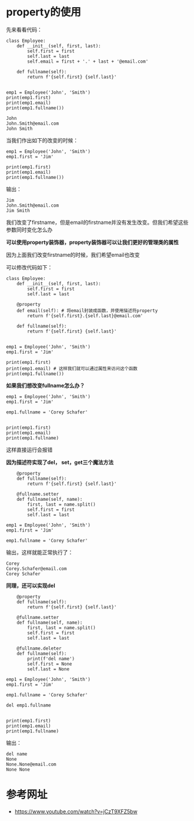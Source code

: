 # property的使用

先来看看代码：

```
class Employee:
    def __init__(self, first, last):
        self.first = first
        self.last = last
        self.email = first + '.' + last + '@email.com'

    def fullname(self):
        return f'{self.first} {self.last}'


emp1 = Employee('John', 'Smith')
print(emp1.first)
print(emp1.email)
print(emp1.fullname())
```

```
John
John.Smith@email.com
John Smith
```

当我们作出如下的改变的时候：

```
emp1 = Employee('John', 'Smith')
emp1.first = 'Jim'

print(emp1.first)
print(emp1.email)
print(emp1.fullname())
```

输出：

```
Jim
John.Smith@email.com
Jim Smith
```

我们改变了firstname，但是email的firstname并没有发生改变。但我们希望这些参数同时变化怎么办

**可以使用property装饰器，property装饰器可以让我们更好的管理类的属性**

因为上面我们改变firstname的时候，我们希望email也改变

可以修改代码如下：

```
class Employee:
    def __init__(self, first, last):
        self.first = first
        self.last = last

    @property
    def email(self): # 将email封装成函数，并使用描述符property
        return f'{self.first}.{self.last}@email.com'

    def fullname(self):
        return f'{self.first} {self.last}'


emp1 = Employee('John', 'Smith')
emp1.first = 'Jim'

print(emp1.first)
print(emp1.email) # 这样我们就可以通过属性来访问这个函数
print(emp1.fullname())
```

**如果我们想改变fullname怎么办？**

```
emp1 = Employee('John', 'Smith')
emp1.first = 'Jim'

emp1.fullname = 'Corey Schafer'


print(emp1.first)
print(emp1.email)
print(emp1.fullname)
```

这样直接运行会报错

**因为描述符实现了del， set，get三个魔法方法**

```
    @property
    def fullname(self):
        return f'{self.first} {self.last}'

    @fullname.setter
    def fullname(self, name):
        first, last = name.split()
        self.first = first
        self.last = last        
```

```
emp1 = Employee('John', 'Smith')
emp1.first = 'Jim'

emp1.fullname = 'Corey Schafer'
```

输出，这样就能正常执行了：

```
Corey
Corey.Schafer@email.com
Corey Schafer
```

**同理，还可以实现del**

```
    @property
    def fullname(self):
        return f'{self.first} {self.last}'

    @fullname.setter
    def fullname(self, name):
        first, last = name.split()
        self.first = first
        self.last = last

    @fullname.deleter
    def fullname(self):
        print(f'del name')
        self.first = None
        self.last = None
```

```
emp1 = Employee('John', 'Smith')
emp1.first = 'Jim'

emp1.fullname = 'Corey Schafer'

del emp1.fullname


print(emp1.first)
print(emp1.email)
print(emp1.fullname)
```

输出：

```
del name
None
None.None@email.com
None None
```



# 参考网址

- https://www.youtube.com/watch?v=jCzT9XFZ5bw